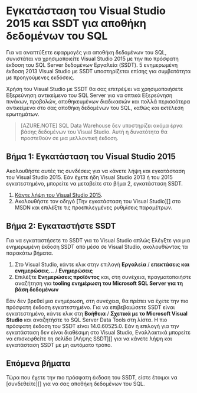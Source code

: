<properties
   pageTitle="Εγκατάσταση του Visual Studio και SSDT για αποθήκη δεδομένων του SQL | Microsoft Azure"
   description="Εγκατάσταση του Visual Studio και εργαλεία ανάπτυξης του SQL Server (SSDT) για την αποθήκη δεδομένων του Azure SQL"
   services="sql-data-warehouse"
   documentationCenter="NA"
   authors="sonyam"
   manager="barbkess"
   editor=""/>

<tags
   ms.service="sql-data-warehouse"
   ms.devlang="NA"
   ms.topic="article"
   ms.tgt_pltfrm="NA"
   ms.workload="data-services"
   ms.date="08/16/2016"
   ms.author="sonyama;barbkess"/>

# <a name="install-visual-studio-2015-and-ssdt-for-sql-data-warehouse"></a>Εγκατάσταση του Visual Studio 2015 και SSDT για αποθήκη δεδομένων του SQL

Για να αναπτύξετε εφαρμογές για αποθήκη δεδομένων του SQL, συνιστάται να χρησιμοποιείτε Visual Studio 2015 με την πιο πρόσφατη έκδοση του SQL Server δεδομένων Εργαλεία (SSDT).  5 ενημερωμένη έκδοση 2013 Visual Studio με SSDT υποστηρίζεται επίσης για συμβατότητα με προηγούμενες εκδόσεις.  

Χρήση του Visual Studio με SSDT θα σας επιτρέψει να χρησιμοποιήσετε Εξερεύνηση αντικείμενο του SQL Server για να οπτικά Εξερεύνηση πινάκων, προβολών, αποθηκευμένων διαδικασιών και πολλά περισσότερα αντικείμενα στο σας αποθήκη δεδομένων του SQL, καθώς και εκτέλεση ερωτημάτων.

> [AZURE.NOTE] SQL Data Warehouse δεν υποστηρίζει ακόμα έργα βάσης δεδομένων του Visual Studio.  Αυτή η δυνατότητα θα προστεθούν σε μια μελλοντική έκδοση.

## <a name="step-1-install-visual-studio-2015"></a>Βήμα 1: Εγκατάσταση του Visual Studio 2015

Ακολουθήστε αυτές τις συνδέσεις για να κάνετε λήψη και εγκατάσταση του Visual Studio 2015. Εάν έχετε ήδη Visual Studio 2013 ή του 2015 εγκατεστημένο, μπορείτε να μεταβείτε στο βήμα 2, εγκατάσταση SSDT.

1. [Κάντε λήψη του Visual Studio 2015][].
2. Ακολουθήστε τον οδηγό [Την εγκατάσταση του Visual Studio][] στο MSDN και επιλέξτε τις προεπιλεγμένες ρυθμίσεις παραμέτρων.

## <a name="step-2-install-ssdt"></a>Βήμα 2: Εγκαταστήστε SSDT

Για να εγκαταστήσετε το SSDT για το Visual Studio απλώς Ελέγξτε για μια ενημερωμένη έκδοση SSDT από μέσα σε Visual Studio, ακολουθώντας τα παρακάτω βήματα.

1. Στο Visual Studio, κάντε κλικ στην επιλογή **Εργαλεία** / **επεκτάσεις και ενημερώσεις...**  /  **Ενημερώσεις**
2. Επιλέξτε **Ενημερώσεις προϊόντος** και, στη συνέχεια, πραγματοποιήστε αναζήτηση για **tooling ενημέρωση του Microsoft SQL Server για τη βάση δεδομένων**

Εάν δεν βρεθεί μια ενημέρωση, στη συνέχεια, θα πρέπει να έχετε την πιο πρόσφατη έκδοση εγκατεστημένο.  Για να επιβεβαιώσετε SSDT είναι εγκατεστημένο, κάντε κλικ στη **Βοήθεια** / **Σχετικά με το Microsoft Visual Studio** και αναζητήστε το SQL Server Data Tools στη λίστα.  Η πιο πρόσφατη έκδοση του SSDT είναι 14.0.60525.0.  Εάν η επιλογή για την εγκατάσταση δεν είναι διαθέσιμη στο Visual Studio, Εναλλακτικά μπορείτε να επισκεφθείτε τη σελίδα [Λήψης SSDT][] για να κάνετε λήψη και εγκατάσταση SSDT με μη αυτόματο τρόπο.

## <a name="next-steps"></a>Επόμενα βήματα

Τώρα που έχετε την πιο πρόσφατη έκδοση του SSDT, είστε έτοιμοι να [συνδεθείτε][] για να σας αποθήκη δεδομένων του SQL.

<!--Anchors-->

<!--Image references-->

<!--Articles-->
[σύνδεση]: ./sql-data-warehouse-query-visual-studio.md

<!--Other-->
[Κάντε λήψη του Visual Studio 2015]: https://www.visualstudio.com/downloads/
[Κατά την εγκατάσταση του Visual Studio]: https://msdn.microsoft.com/library/e2h7fzkw.aspx
[Λήψη SSDT]: https://msdn.microsoft.com/library/mt204009.aspx
